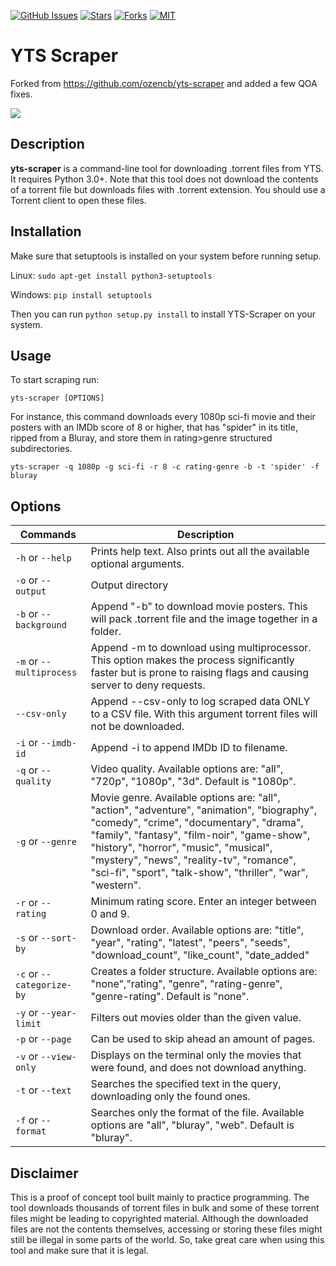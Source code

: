 [![GitHub Issues](https://img.shields.io/github/issues/Ozencb/yts-scraper)](https://github.com/Ozencb/yts-scraper/issues)
[![Stars](https://img.shields.io/github/stars/Ozencb/yts-scraper)](https://github.com/Ozencb/yts-scraper)
[![Forks](https://img.shields.io/github/forks/Ozencb/yts-scraper)](https://github.com/Ozencb/yts-scraper)
[![MIT](https://img.shields.io/github/license/Ozencb/yts-scraper)](../master/LICENSE)

# YTS Scraper

Forked from https://github.com/ozencb/yts-scraper and added a few QOA fixes.

![](Gif.gif)

## Description
**yts-scraper** is a command-line tool for downloading .torrent files from YTS.
It requires Python 3.0+.
Note that this tool does not download the contents of a torrent file but downloads files with .torrent extension.
You should use a Torrent client to open these files.

## Installation
Make sure that setuptools is installed on your system before running setup.

Linux:
`sudo apt-get install python3-setuptools`

Windows:
`pip install setuptools`

Then you can run `python setup.py install` to install YTS-Scraper on your system.

## Usage
To start scraping run:

`yts-scraper [OPTIONS]`


For instance, this command downloads every 1080p sci-fi movie and their posters with an IMDb score of 8 or higher, that has "spider" in its title, ripped from a Bluray, and store them in rating>genre structured subdirectories.

`yts-scraper -q 1080p -g sci-fi -r 8 -c rating-genre -b -t 'spider' -f bluray`

## Options

| Commands                  | Description                                                                                                                                                           |
|---------------------------|-----------------------------------------------------------------------------------------------------------------------------------------------------------------------|
|`-h` or `--help`           |Prints help text. Also prints out all the available optional arguments.                                                                                                |
|`-o` or `--output`         |Output directory                                                                                                                                                       |
|`-b` or `--background`     |Append "-b" to download movie posters. This will pack .torrent file and the image together in a folder.                                                                |
|`-m` or `--multiprocess`   |Append -m to download using multiprocessor. This option makes the process significantly faster but is prone to raising flags and causing server to deny requests.      |
|`--csv-only`               |Append --csv-only to log scraped data ONLY to a CSV file. With this argument torrent files will not be downloaded.                                                     |
|`-i` or `--imdb-id`        |Append -i to append IMDb ID to filename.                                                                                                                               |
|`-q` or `--quality`        |Video quality. Available options are: "all", "720p", "1080p", "3d". Default is "1080p".                                                                                                          |
|`-g` or `--genre`          |Movie genre. Available options are: "all", "action", "adventure", "animation", "biography", "comedy", "crime", "documentary", "drama", "family", "fantasy", "film-noir", "game-show", "history", "horror", "music", "musical", "mystery", "news", "reality-tv", "romance", "sci-fi", "sport", "talk-show", "thriller", "war", "western".|
|`-r` or `--rating`         |Minimum rating score. Enter an integer between 0 and 9.                                                                                                                |
|`-s` or `--sort-by`        |Download order. Available options are: "title", "year", "rating", "latest", "peers", "seeds", "download_count", "like_count", "date_added"                             |
|`-c` or `--categorize-by`  |Creates a folder structure. Available options are: "none","rating", "genre", "rating-genre", "genre-rating". Default is "none".                                                                   |
|`-y` or `--year-limit`     |Filters out movies older than the given value.                                                                                                                         |
|`-p` or `--page`           |Can be used to skip ahead an amount of pages.                                                                                                                          |
|`-v` or `--view-only`           |Displays on the terminal only the movies that were found, and does not download anything.                                                                                                |
|`-t` or `--text`           |Searches the specified text in the query, downloading only the found ones.                                                                                           |
|`-f` or `--format`           |Searches only the format of the file. Available options are "all", "bluray", "web". Default is "bluray".                                                                                           |

## Disclaimer
This is a proof of concept tool built mainly to practice programming.
The tool downloads thousands of torrent files in bulk and some of these torrent files might be leading to copyrighted material.
Although the downloaded files are not the contents themselves, accessing or storing these files might still be illegal in some parts of the world. So, take great care when using this tool and make sure that it is legal.
